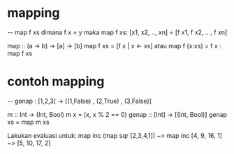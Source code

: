 mapping
=======
-- map f xs
dimana f x = y
maka map f xs:
	[x1, x2, .., xn] = [f x1, f x2, .. , f xn]

map :: (a -> b) -> [a] -> [b]
map f xs = [f x | x <- xs]
 atau
map f (x:xs) = f x : map f xs

contoh mapping
==============
-- genap : [1,2,3] -> [(1,False) , (2,True) , (3,False)]

m :: Int -> (Int, Bool)
m x = (x, x % 2 == 0)
genap :: [Int] -> [(Int, Bool)]
genap xs = map m xs


Lakukan evaluasi untuk: map inc (map sqr [2,3,4,1])
~> map inc [4, 9, 16, 1]
~> [5, 10, 17, 2]


